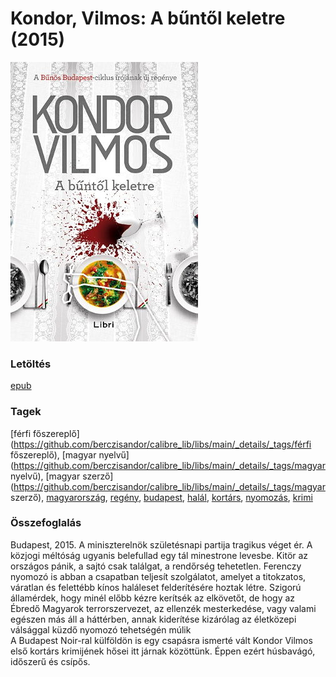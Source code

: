 # <a name="id_980">Kondor, Vilmos: A bűntől keletre (2015)</a>
<img src="https://github.com/BercziSandor/calibre_lib/raw/main/libs/main/Kondor%2C%20Vilmos/A%20buntol%20keletre%20%28980%29/cover.jpg" alt="cover" width="300"/>

### Letöltés
[epub](https://github.com/BercziSandor/calibre_lib/raw/main/libs/main/Kondor%2C%20Vilmos/A%20buntol%20keletre%20%28980%29/A%20buntol%20keletre%20-%20Kondor%2C%20Vilmos.epub)

### Tagek
[férfi főszereplő](https://github.com/berczisandor/calibre_lib/libs/main/_details/_tags/férfi főszereplő), [magyar nyelvű](https://github.com/berczisandor/calibre_lib/libs/main/_details/_tags/magyar nyelvű), [magyar szerző](https://github.com/berczisandor/calibre_lib/libs/main/_details/_tags/magyar szerző), [magyarország](https://github.com/berczisandor/calibre_lib/libs/main/_details/_tags/magyarország), [regény](https://github.com/berczisandor/calibre_lib/libs/main/_details/_tags/regény), [budapest](https://github.com/berczisandor/calibre_lib/libs/main/_details/_tags/budapest), [halál](https://github.com/berczisandor/calibre_lib/libs/main/_details/_tags/halál), [kortárs](https://github.com/berczisandor/calibre_lib/libs/main/_details/_tags/kortárs), [nyomozás](https://github.com/berczisandor/calibre_lib/libs/main/_details/_tags/nyomozás), [krimi](https://github.com/berczisandor/calibre_lib/libs/main/_details/_tags/krimi)

### Összefoglalás
<div>
<p>Budapest, 2015. A miniszterelnök születésnapi partija tragikus véget ér. A közjogi méltóság ugyanis belefullad egy tál minestrone levesbe. Kitör az országos pánik, a sajtó csak találgat, a rendőrség tehetetlen. Ferenczy nyomozó is abban a csapatban teljesít szolgálatot, amelyet a titokzatos, váratlan és felettébb kínos haláleset felderítésére hoztak létre. Szigorú államérdek, hogy minél előbb kézre kerítsék az elkövetőt, de hogy az Ébredő Magyarok terrorszervezet, az ellenzék mesterkedése, vagy valami egészen más áll a háttérben, annak kiderítése kizárólag az életközepi válsággal küzdő nyomozó tehetségén múlik <br>A Budapest Noir-ral külföldön is egy csapásra ismerté vált Kondor Vilmos első kortárs krimijének hősei itt járnak közöttünk. Éppen ezért húsbavágó, időszerű és csípős.</p></div>



